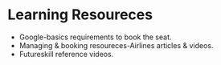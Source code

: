 # Learning Resoureces
 * Google-basics requirements to book the seat.
 * Managing & booking resoureces-Airlines articles & videos.
 * Futureskill reference videos.
 

